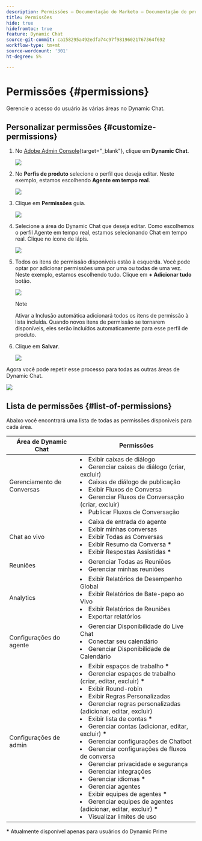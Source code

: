 ```yaml
---
description: Permissões — Documentação do Marketo — Documentação do produto
title: Permissões
hide: true
hidefromtoc: true
feature: Dynamic Chat
source-git-commit: ca158295a492edfa74c97f98196021767364f692
workflow-type: tm+mt
source-wordcount: '301'
ht-degree: 5%

---
```


# Permissões {#permissions}

Gerencie o acesso do usuário às várias áreas no Dynamic Chat.

## Personalizar permissões {#customize-permissions}

1. No [Adobe Admin Console](https://adminconsole.adobe.com/){target="_blank"}, clique em **Dynamic Chat**.

   ![](assets/permissions-1.png)

1. No **Perfis de produto** selecione o perfil que deseja editar. Neste exemplo, estamos escolhendo **Agente em tempo real**.

   ![](assets/permissions-2.png)

1. Clique em **Permissões** guia.

   ![](assets/permissions-3.png)

1. Selecione a área do Dynamic Chat que deseja editar. Como escolhemos o perfil Agente em tempo real, estamos selecionando Chat em tempo real. Clique no ícone de lápis.

   ![](assets/permissions-4.png)

1. Todos os itens de permissão disponíveis estão à esquerda. Você pode optar por adicionar permissões uma por uma ou todas de uma vez. Neste exemplo, estamos escolhendo tudo. Clique em **+ Adicionar tudo** botão.

   ![](assets/permissions-5.png)

   >[!NOTE]
   >
   >Ativar a Inclusão automática adicionará todos os itens de permissão à lista incluída. Quando novos itens de permissão se tornarem disponíveis, eles serão incluídos automaticamente para esse perfil de produto.

1. Clique em **Salvar**.

   ![](assets/permissions-6.png)

Agora você pode repetir esse processo para todas as outras áreas de Dynamic Chat.

![](assets/permissions-7.png)

## Lista de permissões {#list-of-permissions}

Abaixo você encontrará uma lista de todas as permissões disponíveis para cada área.

<table>
<thead>
  <tr>
    <th>Área de Dynamic Chat</th>
    <th>Permissões</th>
  </tr>
</thead>
<tbody>
  <tr>
    <td>Gerenciamento de Conversas</td>
    <td><li>Exibir caixas de diálogo</li>
    <li>Gerenciar caixas de diálogo (criar, excluir)</li>
    <li>Caixas de diálogo de publicação</li>
    <li>Exibir Fluxos de Conversa</li>
    <li>Gerenciar Fluxos de Conversação (criar, excluir)</li>
    <li>Publicar Fluxos de Conversação</li></td>
  </tr>
  <tr>
    <td>Chat ao vivo</td>
    <td><li>Caixa de entrada do agente</li>
    <li>Exibir minhas conversas</li>
    <li>Exibir Todas as Conversas</li>
    <li>Exibir Resumo da Conversa <b>*</b></li>
    <li>Exibir Respostas Assistidas <b>*</b></li></td>
  </tr>
  <tr>
    <td>Reuniões</td>
    <td><li>Gerenciar Todas as Reuniões</li>
    <li>Gerenciar minhas reuniões</li></td>
  </tr>
  <tr>
    <td>Analytics</td>
    <td><li>Exibir Relatórios de Desempenho Global</li>
    <li>Exibir Relatórios de Bate-papo ao Vivo</li>
    <li>Exibir Relatórios de Reuniões</li>
    <li>Exportar relatórios</li></td>
  </tr>
  <tr>
    <td>Configurações do agente</td>
    <td><li>Gerenciar Disponibilidade do Live Chat</li>
    <li>Conectar seu calendário</li>
    <li>Gerenciar Disponibilidade de Calendário</li></td>
  </tr>
  <tr>
    <td>Configurações de admin</td>
    <td><li>Exibir espaços de trabalho <b>*</b></li>
    <li>Gerenciar espaços de trabalho (criar, editar, excluir) <b>*</b></li>
    <li>Exibir Round-robin</li>
    <li>Exibir Regras Personalizadas</li>
    <li>Gerenciar regras personalizadas (adicionar, editar, excluir)</li>
    <li>Exibir lista de contas <b>*</b></li>
    <li>Gerenciar contas (adicionar, editar, excluir) <b>*</b></li>
    <li>Gerenciar configurações de Chatbot</li>
    <li>Gerenciar configurações de fluxos de conversa</li>
    <li>Gerenciar privacidade e segurança</li>
    <li>Gerenciar integrações</li>
    <li>Gerenciar idiomas <b>*</b></li>
    <li>Gerenciar agentes</li>
    <li>Exibir equipes de agentes <b>*</b></li>
    <li>Gerenciar equipes de agentes (adicionar, editar, excluir) <b>*</b></li>
    <li>Visualizar limites de uso</li></td>
  </tr>
</tbody>
</table>

**&#42;** Atualmente disponível apenas para usuários do Dynamic Prime
